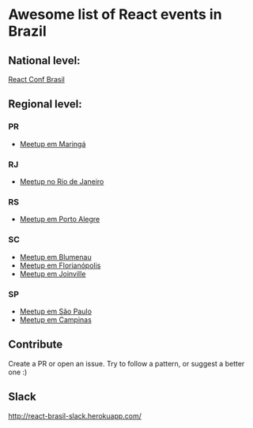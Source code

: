 # Awesome list of React events in Brazil

## National level:
[React Conf Brasil](http://reactconfbr.com.br/)

## Regional level:

### PR
- [Meetup em Maringá](https://www.meetup.com/pt-BR/React-Maringa/)

### RJ
- [Meetup no Rio de Janeiro](https://www.meetup.com/pt-BR/React-Rio-de-Janeiro/)

### RS
- [Meetup em Porto Alegre](https://www.meetup.com/React-Porto-Alegre/)

### SC

- [Meetup em Blumenau](https://www.meetup.com/React-Blumenau/)
- [Meetup em Florianópolis](http://www.meetup.com/ReactJS-Floripa/)
- [Meetup em Joinville](https://www.meetup.com/pt-BR/React-Joinville/)

### SP
- [Meetup em São Paulo](https://www.meetup.com/ReactJS-SP/)
- [Meetup em Campinas](https://www.meetup.com/React-Campinas/)


## Contribute
Create a PR or open an issue.
Try to follow a pattern, or suggest a better one :)

## Slack
http://react-brasil-slack.herokuapp.com/
